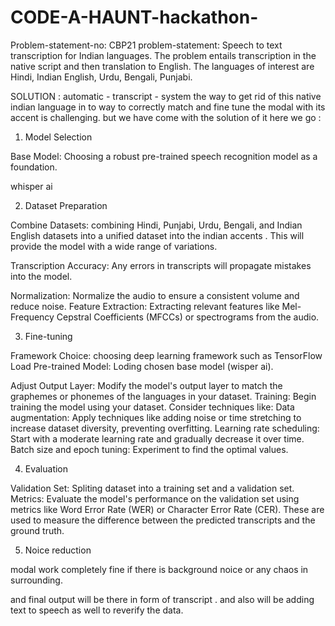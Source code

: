# CODE-A-HAUNT-hackathon-


Problem-statement-no: CBP21
problem-statement:
Speech to text transcription for Indian languages. The problem entails transcription in the native script and then translation to English. The languages of interest are Hindi, Indian English, Urdu, Bengali, Punjabi.

SOLUTION :  automatic -  transcript - system 
the way to get rid of this native indian language in to way to correctly match and fine tune the modal with its accent is challenging. 
but we have come with the solution of it here we go : 



1. Model Selection

Base Model: Choosing  a robust pre-trained speech recognition model as a foundation.

whisper ai 

2. Dataset Preparation

Combine Datasets: combining Hindi, Punjabi, Urdu, Bengali, and Indian English datasets into a unified dataset into  the  indian accents . This will provide the model with a wide range of variations.

Transcription Accuracy:  Any errors in transcripts will propagate mistakes into the model.

Normalization: Normalize the audio to ensure a consistent volume and reduce noise.
Feature Extraction: Extracting relevant features like Mel-Frequency Cepstral Coefficients (MFCCs) or spectrograms from the audio.

3. Fine-tuning

Framework Choice: choosing  deep learning framework such as TensorFlow 
Load Pre-trained Model: Loding  chosen base model (wisper ai).

Adjust Output Layer: Modify the model's output layer to match the graphemes or phonemes of the languages in your dataset.
Training: Begin training the model using your dataset. Consider techniques like:
Data augmentation: Apply techniques like adding noise or time stretching to increase dataset diversity, preventing overfitting.
Learning rate scheduling: Start with a moderate learning rate and gradually decrease it over time.
Batch size and epoch tuning: Experiment to find the optimal values.

4. Evaluation

Validation Set: Spliting  dataset into a training set and a validation set.
Metrics: Evaluate the model's performance on the validation set using metrics like Word Error Rate (WER) or Character Error Rate (CER). These are used to measure the difference between the predicted transcripts and the ground truth.


5) Noice reduction 

modal work completely fine if there is background noice or any chaos in surrounding.



and final output will be there in form of transcript . and also will be adding text to speech as well to reverify the data.













